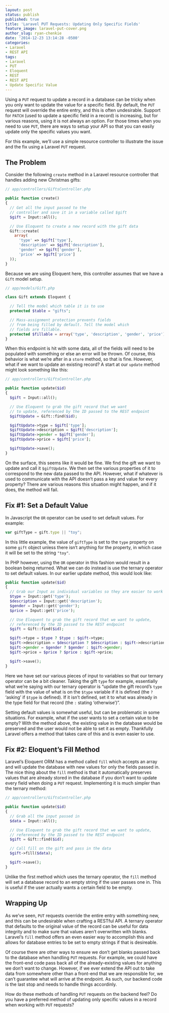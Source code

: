 ```yaml
---
layout: post
status: publish
published: true
title: 'Laravel PUT Requests: Updating Only Specific Fields'
feature_image: laravel-put-cover.png
author_slug: ryan-chenkie
date: '2014-12-23 13:14:28 -0500'
categories:
- Laravel
- REST API
tags:
- Laravel
- PUT
- Eloquent
- REST
- REST API
- Update Specific Value
---
```


Using a `PUT` request to update a record in a database can be tricky when you only want to update the value for a specific field. By default, the `PUT` request will override the entire entry, and this is often undesirable. Support for `PATCH` (used to update a specific field in a record) is increasing, but for various reasons, using it is not always an option. For those times when you need to use `PUT`, there are ways to setup your API so that you can easily update only the specific values you want.

For this example, we’ll use a simple resource controller to illustrate the issue and the fix using a Laravel `PUT` request.

## The Problem

Consider the following `create` method in a Laravel resource controller that handles adding new Christmas gifts:

~~~php
// app/controllers/GiftsController.php

public function create()
{
  // Get all the input passed to the 
  // controller and save it in a variable called $gift
  $gift = Input::all();

  // Use Eloquent to create a new record with the gift data
  Gift::create(
    array(
      'type' => $gift['type'],
      'description' => $gift['description'],
      'gender' => $gift['gender'],
      'price' => $gift['price']   
  ));
}
~~~

Because we are using Eloquent here, this controller assumes that we have a `Gift` model setup.

~~~php
// app/models/Gift.php

class Gift extends Eloquent {

  // Tell the model which table it is to use
  protected $table = "gifts";

  // Mass-assignment protection prevents fields 
  // from being filled by default. Tell the model which 
  // fields are fillable.
  protected $fillable = array('type', 'description', 'gender', 'price');      
}
~~~

When this endpoint is hit with some data, all of the fields will need to be populated with something or else an error will be thrown. Of course, this behavior is what we’re after in a `store` method, so that is fine. However, what if we want to update an existing record? A start at our `update` method might look something like this:

~~~php
// app/controllers/GiftsController.php

public function update($id)
{
  $gift = Input::all();

  // Use Eloquent to grab the gift record that we want 
  // to update, referenced by the ID passed to the REST endpoint
  $giftUpdate = Gift::find($id);

  $giftUpdate->type = $gift['type'];
  $giftUpdate->description = $gift['description'];
  $giftUpdate->gender = $gift['gender'];
  $giftUpdate->price = $gift['price'];

  $giftUpdate->save();      
}
~~~

On the surface, this seems like it would be fine. We find the gift we want to update and call it `$giftUpdate`. We then set the various properties of it to correspond to the new data passed to the API. However, what if whatever is used to communicate with the API doesn’t pass a key and value for every property? There are various reasons this situation might happen, and if it does, the method will fail.

## Fix #1: Set a Default Value

In Javascript the `OR` operator can be used to set default values. For example:

~~~js
var giftType = gift.type || "toy";
~~~

In this little example, the value of `giftType` is set to the `type` property on some `gift` object unless there isn’t anything for the property, in which case it will be set to the string `"toy"`.

In PHP however, using the `OR` operator in this fashion would result in a boolean being returned. What we can do instead is use the ternary operator to set default values. In our earlier update method, this would look like:

~~~php
public function update($id)
{
  // Grab our Input as individual variables so they are easier to work with
  $type = Input::get('type');
  $description = Input::get('description');
  $gender = Input::get('gender');
  $price = Input::get('price');

  // Use Eloquent to grab the gift record that we want to update,
  // referenced by the ID passed to the REST endpoint
  $gift = Gift::find($id);

  $gift->type = $type ? $type : $gift->type;
  $gift->description = $description ? $description : $gift->description;      
  $gift->gender = $gender ? $gender : $gift->gender;      
  $gift->price = $price ? $price : $gift->price;

  $gift->save();      
}
~~~

Here we have set our various pieces of input to variables so that our ternary operator can be a bit cleaner. Taking the gift `type` for example, essentially what we’re saying with our ternary operator is “update the gift record’s `type` field with the value of what is on the `$type` variable if it is defined (the `?` ‘asking’ if `$type` is defined). If it isn’t defined, set it to what was already in the type field for that record (the `:` stating ‘otherwise’)”.

Setting default values is somewhat useful, but can be problematic in some situations. For example, what if the user wants to set a certain value to be empty? With the method above, the existing value in the database would be preserved and the user would not be able to set it as empty. Thankfully Laravel offers a method that takes care of this and is even easier to use.

## Fix #2: Eloquent’s Fill Method

Laravel’s Eloquent ORM has a method called `fill` which accepts an array and will update the database with new values for only the fields passed in. The nice thing about the `fill` method is that it automatically preserves values that are already stored in the database if you don’t want to update every field when doing a `PUT` request. Implementing it is much simpler than the ternary method:

~~~php
// app/controllers/GiftsController.php

public function update($id)
{
  // Grab all the input passed in
  $data = Input::all();

  // Use Eloquent to grab the gift record that we want to update,
  // referenced by the ID passed to the REST endpoint
  $gift = Gift::find($id);

  // Call fill on the gift and pass in the data
  $gift->fill($data);

  $gift->save();
}
~~~

Unlike the first method which uses the ternary operator, the `fill` method will set a database record to an empty string if the user passes one in. This is useful if the user actually wants a certain field to be empty.

## Wrapping Up

As we’ve seen, `PUT` requests override the entire entry with something new, and this can be undesirable when crafting a RESTful API. A ternary operator that defaults to the original value of the record can be useful for data integrity and to make sure that values aren’t overwritten with blanks. Laravel’s `fill` method offers an even easier way to accomplish this and allows for database entries to be set to empty strings if that is desireable.

Of course there are other ways to ensure we don’t get blanks passed back to the database when handling `PUT` requests. For example, we could have the front-end code pass back all of the already-existing values for anything we don’t want to change. However, if we ever extend the API out to take data from somewhere other than a front-end that we are responsible for, we can’t guarantee what will arrive at the endpoint. As such, our backend code is the last stop and needs to handle things accordinly.

How do these methods of handling `PUT` requests on the backend feel? Do you have a preferred method of updating only specific values in a record when working with `PUT` requests?